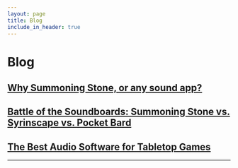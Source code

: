```yaml
---
layout: page
title: Blog
include_in_header: true
---
```


# Blog

## [Why Summoning Stone, or any sound app?](https://summoningstone.app/why_audio)


## [Battle of the Soundboards: Summoning Stone vs. Syrinscape vs. Pocket Bard](https://summoningstone.app/dnd_audio_services_compared)

## [The Best Audio Software for Tabletop Games](https://summoningstone.app/best_dnd_software)

________
